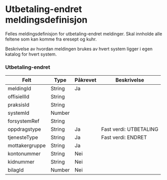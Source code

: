 # Utbetaling-endret meldingsdefinisjon

Felles meldingsdefinisjon for utbetaling-endret meldinger. Skal innholde alle feltene som kan komme fra eresept og kuhr.

Beskrivelse av hvordan meldingen brukes av hvert system ligger i egen katalog for hvert system.
### Utbetaling-endret
Felt | Type | Påkrevet | Beskrivelse 
-----|------ |------ |-------------------
meldingId | String | Ja | 
offisiellId |String | 
praksisId | String | 
systemId | Number | 
forsystemRef|String| 
oppdragstype|String| Ja |  Fast verdi: UTBETALING
tjenesteType|String| Ja | Fast verdi: ENDRET
mottakergruppe|String| Ja |
kontonummer | String | Nei
kidnummer | String | Nei |
bilagId | Number | Nei |
